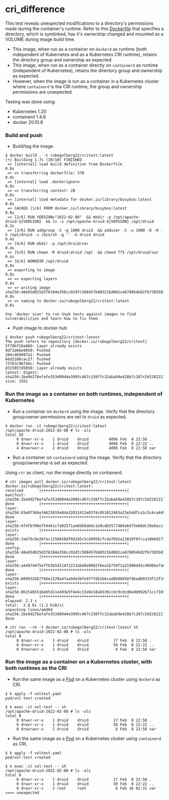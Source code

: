 # cri_difference

This test reveals unexpected modifications to a directory's permissions made during the container's runtime. Refer to this [Dockerfile](https://github.com/anusha-ragunathan/cri_difference/blob/main/Dockerfile) that specifies a directory, which is symlinked, has it's ownership changed and mounted as a VOLUME during image build time. 
- This image, when run as a container on `dockerd` as runtime (both independent of Kubernetes and as a Kubernetes CRI runtime), retains the directory group and ownership as expected. 
- This image, when run as a container directly on `containerd` as runtime (independent of Kubernetes), retains the directory group and ownership as expected. 
- However, when the image is run as a container in a Kubernetes cluster where `containerd` is the CRI runtime, the group and ownership permissions are unexpected.

Testing was done using:
- Kubernetes 1.20
- containerd 1.4.6
- docker 20.10.8


### Build and push
- Build/tag the image.
```
$ docker build . -t rubegolberg22/critest:latest
[+] Building 1.7s (10/10) FINISHED                                                                                                                                                                                      
 => [internal] load build definition from Dockerfile                                                                                                                                                               0.0s
 => => transferring dockerfile: 37B                                                                                                                                                                                0.0s
 => [internal] load .dockerignore                                                                                                                                                                                  0.0s
 => => transferring context: 2B                                                                                                                                                                                    0.0s
 => [internal] load metadata for docker.io/library/busybox:latest                                                                                                                                                  0.0s
 => CACHED [1/6] FROM docker.io/library/busybox:latest                                                                                                                                                             0.0s
 => [2/6] RUN VERSION="2022-02-08"  && mkdir -p /opt/apache-druid-${VERSION}  && ln -s /opt/apache-druid-${VERSION} /opt/druid                                                                                     0.3s
 => [3/6] RUN addgroup -S -g 1000 druid  && adduser -S -u 1000 -D -H -h /opt/druid -s /bin/sh -g '' -G druid druid                                                                                                 0.4s
 => [4/6] RUN mkdir -p /opt/druid/var                                                                                                                                                                              0.4s
 => [5/6] RUN chown -R druid:druid /opt  && chmod 775 /opt/druid/var                                                                                                                                               0.4s
 => [6/6] WORKDIR /opt/druid                                                                                                                                                                                       0.0s
 => exporting to image                                                                                                                                                                                             0.0s
 => => exporting layers                                                                                                                                                                                            0.0s
 => => writing image sha256:48e65d025d378104e356cc92dfc508457b88321bd001ce670854b82fb7385581                                                                                                                       0.0s
 => => naming to docker.io/rubegolberg22/critest:latest                                                                                                                                                            0.0s

Use 'docker scan' to run Snyk tests against images to find vulnerabilities and learn how to fix them
```

- Push image to docker hub
```
$ docker push rubegolberg22/critest:latest
The push refers to repository [docker.io/rubegolberg22/critest]
5f70bf18a086: Layer already exists 
9df3a66e9850: Pushed 
104c469497a1: Pushed 
66d2106cac27: Pushed 
73763c96f44c: Pushed 
d31505fd5050: Layer already exists 
latest: digest: sha256:1be9d276efafe353d0944e3995c467c158ffc32abab9e428b7c287c5d2282211 size: 1561
```

### Run the image as a container on both runtimes, independent of Kubernetes

- Run a container on `dockerd` using the image. Verify that the directory group:owner permissions are set to `druid` as expected. 
```
$ docker run -it rubegolberg22/critest:latest
/opt/apache-druid-2022-02-08 # ls -als
total 20
     8 drwxr-xr-x    1 druid    druid         4096 Feb  8 22:58 .
     8 drwxr-xr-x    1 druid    druid         4096 Feb  8 22:22 ..
     4 drwxrwxr-x    2 druid    druid         4096 Feb  8 22:58 var
```

- Run a container on `containerd` using the image. Verify that the directory group/ownership is set as expected. 

Using `ctr` as client, run the image directly on containerd.
```
# ctr images pull docker.io/rubegolberg22/critest:latest
docker.io/rubegolberg22/critest:latest:                                           resolved       |++++++++++++++++++++++++++++++++++++++| 
manifest-sha256:1be9d276efafe353d0944e3995c467c158ffc32abab9e428b7c287c5d2282211: done           |++++++++++++++++++++++++++++++++++++++| 
layer-sha256:83e07366e34625919a8da32831413e0374c051012463a23e5ddfca1c5c4ca449:    done           |++++++++++++++++++++++++++++++++++++++| 
layer-sha256:4f4fb700ef54461cfa02571ae0db9a0dc1e0cdb5577484a6d75e68dc38e8acc1:    exists         |++++++++++++++++++++++++++++++++++++++| 
layer-sha256:3ab76c0e26fac1156858df9d105c5cd9958cfcda7092a13010f0fcca18b6d177:    done           |++++++++++++++++++++++++++++++++++++++| 
config-sha256:48e65d025d378104e356cc92dfc508457b88321bd001ce670854b82fb7385581:   done           |++++++++++++++++++++++++++++++++++++++| 
layer-sha256:a44974475eff63b5d114f2213abd4e9082f6ea1b739f1a31906dd3c4896be7a8:    done           |++++++++++++++++++++++++++++++++++++++| 
layer-sha256:009932687766e1520a47aa9de3bfe97ffdb1b6cad0b08d5078bad60329f13f19:    exists         |++++++++++++++++++++++++++++++++++++++| 
layer-sha256:8b154b5516e65d11e493e5f4e4c13a9e18ab536ccdc9cdcd6edb992671cc7103:    done           |++++++++++++++++++++++++++++++++++++++| 
elapsed: 2.3 s                                                                    total:  2.8 Ki (1.2 KiB/s)                                       
unpacking linux/amd64 sha256:1be9d276efafe353d0944e3995c467c158ffc32abab9e428b7c287c5d2282211...
done
```

```
# ctr run --rm -t docker.io/rubegolberg22/critest:latest sh
/opt/apache-druid-2022-02-08 # ls -als
total 0
     0 drwxr-xr-x    1 druid    druid           17 Feb  8 22:58 .
     0 drwxr-xr-x    1 druid    druid           50 Feb  8 22:22 ..
     0 drwxrwxr-x    1 druid    druid            6 Feb  8 22:58 var
```

### Run the image as a container on a Kubernetes cluster, with both runtimes as the CRI 

- Run the same image as a [Pod](https://github.com/anusha-ragunathan/cri_difference/blob/main/voltest.yaml) on a Kubernetes cluster using `dockerd` as CRI.

```
$ k apply -f voltest.yaml 
pod/vol-test created
```

```
$ k exec -it vol-test -- sh
/opt/apache-druid-2022-02-08 # ls -als
total 0
     0 drwxr-xr-x    1 druid    druid           17 Feb  8 22:58 .
     0 drwxr-xr-x    1 druid    druid           50 Feb  8 22:22 ..
     0 drwxrwxr-x    2 druid    druid            6 Feb  8 22:58 var
```


- Run the same image as a [Pod](https://github.com/anusha-ragunathan/cri_difference/blob/main/voltest.yaml) on a Kubernetes cluster using `containerd` as CRI.

```
$ k apply -f voltest.yaml 
pod/vol-test created
```

```
$ k exec -it vol-test -- sh
/opt/apache-druid-2022-02-08 # ls -als
total 0
     0 drwxr-xr-x    1 druid    druid           17 Feb  8 22:58 .
     0 drwxr-xr-x    1 druid    druid           50 Feb  8 22:22 ..
     0 drwxr-xr-x    2 root     root             6 Feb 16 02:31 var  <=== unexpected
```

